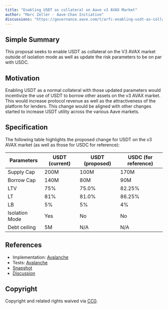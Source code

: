 ```yaml
---
title: "Enabling USDT as collateral on Aave v3 AVAX Market"
author: "Marc Zeller - Aave-Chan Initiative"
discussions: "https://governance.aave.com/t/arfc-enabling-usdt-as-collateral-on-aave-v3-avax-market/14632/3"
---
```


## Simple Summary

This proposal seeks to enable USDT as collateral on the V3 AVAX market outside of isolation mode as well as update the risk parameters to be on par with USDC.

## Motivation

Enabling USDT as a normal collateral with those updated parameters would incentivize the use of USDT to borrow other assets on the v3 AVAX market. This would increase protocol revenue as well as the attractiveness of the platform for lenders. This change would be aligned with other changes started to increase USDT utility across the various Aave markets.

## Specification

The following table highlights the proposed change for USDT on the v3 AVAX market (as well as those for USDC for reference):

| Parameters | USDT (current) | USDT (proposed) | USDC (for reference) |
| --- | --- | --- | --- |
| Supply Cap | 200M | 100M | 170M |
| Borrow Cap | 140M | 80M | 90M |
| LTV | 75% | 75.0% | 82.25% |
| LT | 81% | 81.0% | 86.25% |
| LB | 5% | 5% | 4% |
| Isolation Mode | Yes | No | No |
| Debt ceiling | 5M | N/A | N/A |

## References

- Implementation: [Avalanche](https://github.com/bgd-labs/aave-proposals/blob/main/src/20230926_AaveV3_Ava_EnablingUSDTAsCollateralOnAaveV3AVAXMarket/AaveV3_Avalanche_EnablingUSDTAsCollateralOnAaveV3AVAXMarket_20230926.sol)
- Tests: [Avalanche](https://github.com/bgd-labs/aave-proposals/blob/main/src/20230926_AaveV3_Ava_EnablingUSDTAsCollateralOnAaveV3AVAXMarket/AaveV3_Avalanche_EnablingUSDTAsCollateralOnAaveV3AVAXMarket_20230926.t.sol)
- [Snapshot](https://snapshot.org/#/aave.eth/proposal/0x5623b5f84f021ad787033b4a1efd9e2de417004d27c5f2e3d7351f9b575574b1)
- [Discussion](https://governance.aave.com/t/arfc-enabling-usdt-as-collateral-on-aave-v3-avax-market/14632/3)

## Copyright

Copyright and related rights waived via [CC0](https://creativecommons.org/publicdomain/zero/1.0/).
